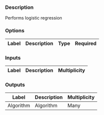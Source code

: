 ###  Description
Performs logistic regression
###  Options
| Label | Description | Type | Required |
|---|---|---|---|
###  Inputs
| Label | Description | Multiplicity |
|---|---|---|
###  Outputs
| Label | Description | Multiplicity |
|---|---|---|
| Algorithm | Algorithm | Many |

